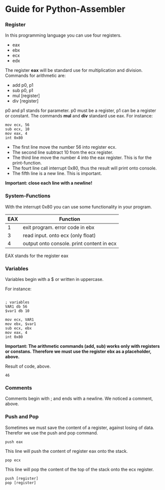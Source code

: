 # Guide for Python-Assembler

### Register

In this programming language you can use four registers. 
* eax
* ebx
* ecx
* edx

The register **eax** will be standard use for multiplication and division. 
Commands for arithmetic are:

* add  p0, p1
* sub  p0, p1
* mul  [register]
* div   [register]

p0 and p1 stands for parameter. p0 must be a register, p1 can be a register or constant.
The commands **mul** and **div** standard use eax. For instance:

```
mov ecx, 56
sub ecx, 10
mov eax, 4
int 0x80 

```

* The first line move the number  56 into register ecx.
* The second line subtract 10 from the ecx register.
* The third line move the number 4 into the eax register. This is for the print-function. 
* The fourt line call interrupt 0x80, thus the result will print onto console.
* The fifth line is a new line. This is important.

**Important: close each line with a newline!**

### System-Functions

With the interrupt 0x80 you can use some functionality in your program. 

EAX  | Function 
---- | ---------
1   | exit program. error code in ebx
3   | read input. onto ecx (only float)
4   | output onto console. print content in ecx

EAX stands for the register eax

### Variables

Variables begin with a $ or written in uppercase.

For instance:

```

; variables
VAR1 db 56
$var1 db 10

mov ecx, VAR1
mov ebx, $var1
sub ecx, ebx
mov eax, 4
int 0x80

```

**Important: The arithmetic commands (add, sub) works only with registers or constans. 
Therefore we must use the register ebx as a placeholder, above.**

Result of code, above.

```
46
```
### Comments

Comments begin with ; and ends with a newline. 
We noticed a comment, above. 

### Push and Pop

Sometimes we must save the content of a register, against losing of data.
Therefor we use the push and pop command.

```
push eax

```

This line will push the content of register eax onto the stack. 

```
pop ecx 

```

This line will pop the content of the top of the stack onto the ecx register. 

```
push [register]
pop [register]

```


